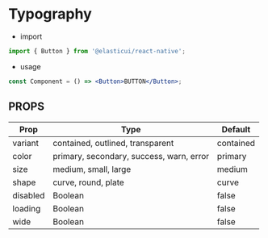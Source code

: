 # Typography

- import

```js
import { Button } from '@elasticui/react-native';
```

- usage

```jsx
const Component = () => <Button>BUTTON</Button>;
```

## PROPS

| Prop     | Type                                     | Default   |
| -------- | ---------------------------------------- | --------- |
| variant  | contained, outlined, transparent         | contained |
| color    | primary, secondary, success, warn, error | primary   |
| size     | medium, small, large                     | medium    |
| shape    | curve, round, plate                      | curve     |
| disabled | Boolean                                  | false     |
| loading  | Boolean                                  | false     |
| wide     | Boolean                                  | false     |
